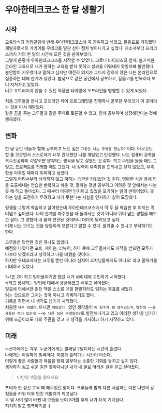 # 우아한테크코스 한 달 생활기
## 시작  
교육방식과 커리큘럼에 반해 우아한테크코스에 꼭 참여하고 싶었고, 물음표로 가득했던 개발자로서의 커리어를 우테코를 발판 삼아 점차 쌓아나가고 싶었다. 자소서부터 프리코스까지 거의 한 달의 시간에 모든 것을 쏟아부었다.  
그렇게 운좋게 우아한테크코스를 시작할 수 있었다. 코로나 바이러스와 함께. 불가피한 온라인 교육으로 내가 원하는 교육을 받지 못하고 성과를 이뤄내지 못할까봐 불안했다.  
불안함이 기우였다고 말하고 싶지만 여전히 의지가 그다지 강하지 않은 나는 온라인으로 집중하는 데에 한계가 있었다. 밤낮으로 같은 공간에서 공부하고, 잠들고를 반복하다 보니 지쳐가고 있었다.  
너무 흐트러지지 않을 수 있던 적당한 타이밍에 오프라인을 병행할 수 있게 되었다.  

처음 크루들을 만나고 오프라인 페어 프로그래밍을 진행하니 꿈꾸던 우테코가 이 곳이라는 것을 다시 깨달았다.  
같은 꿈을 꾸는 크루들과 같은 주제로 토론할 수 있고, 함께 공부하며 성장해간다는 것에 행복했다.  

## 변화  
한 달 동안 이들과 함께 공부하고 느낀 점은 `그동안 나는 무엇을 했는가?` 이다. 아무것도 할 줄 모르면서 스스로에게 너무 관대했던 나를 깨달았고 반성했다. 나는 컴퓨터 공학을 복수전공하며 *이정도면 됐지*라는 생각을 달고 살았던 것 같다. 학교 수업을 들을 때도 그렇고, 프로젝트를 진행할 때도 그랬다. 내 실력이 부족함을 드러내고 싶지 않았고, 부족함을 마주할 때마다 회피하고 싶었다.  
그렇게 어려서부터 생각하지 않고 피하는 습관을 키워왔던 것 같다. 명확한 식을 통해 답을 도출해내는 연습만 반복하고 쉬운 것, 잘하는 것만 공부하고 어려운 것 앞에서는 나는 못 해 하고 돌아섰다. 그 때부터 어쩌면 인지하고 있었을 포기하는 일의 반복이었다. 못하는 일을 도전하기 두려웠고 내가 못한다는 사실을 인지하기 싫어 도망쳤다.  

평생을 그렇게 학습하고 살아왔는데 우아한테크코스에서 딱 두 달 학습한 후 이제는 뛰어넘고 싶어졌다. 나의 한계를 마주했을 때 돌아서는 것이 아니라 뛰어 넘는 경험을 해보고 싶다. 그 경험이 내 꿈과 연관된 것이라니 더더욱 달려보고 싶다.  
이제 나는 모르는 것을 당당하게 모른다고 말할 수 있다. 알려줄 수 있냐고 부탁하기도 한다. 

크루들은 당연한 것은 하나도 없었다.  
예전의 나였다면 포비, 제이슨, 리뷰어, 하다 못해 크루들에게도 지적을 받으면 모두가 나보다 낫겠지라고 생각하고 나를 바꿨을 것이다.  
하지만 우테코에서는 크루들 뿐만 아니라 심지어 코치님들까지도 아니오! 라고 말하기를 기대하고 있었다.  

1+1은 2야 하고 받아들이기만 했던 내가 `왜`에 대해 고민하기 시작했다.  
`왜`라고 생각하는 방법에 대해서 궁금해졌고 배우고 싶어졌다.  
필요에 의해서만 읽던 책을 스스로 매일 한글자라도 읽자는 목표를 세웠다.  
읽는 것으로만 그치는 것이 아니고 기록하기로 했다.  
기록을 하면서 내 생각도 남기기 시작했다.  
처음엔 `너무 어렵다.`아니면 `재밌었다.` 였던 생각들이 `이 함수가 왜 생겨났는지`, `일전에 ~~을 사용한 적이 있는데 ~~와 다른 점은 무엇일까?`로 발전해나가고 있고 이러한 생각을 남기기 위해 조금이라도 나의 주관을 갖고 내 생각을 가지려고 하기 시작하고 있다.  

## 미래  
누군가에게는 겨우, 누군가에게는 벌써일 2달이라는 시간이 흘렀다.  
나에게는 확실하게 벌써이다. 이렇게 흘러가는 시간이 아쉽다.  
이렇게 좋은 사람들과 마음을 맞춰 공부하는 소중한 기회를 놓치고 싶지 않다.  
생각하기 싫고 쉬운 길만 찾아다니던 내가 내 발로 어려운 길을 걷고 싶어졌다.  

> 나만의 색깔을 찾으세요  

포비가 첫 정신 교육 때 해주었던 말이다. 크루들과 함께 다른 사람과는 다른 나만의 강점들을 키워 더욱 멋진 개발자가 되고싶다.  
두 달 사이 많이 바뀐 내 모습을 보며 8개월 후의 내가 더욱 기대된다.  
지치지 말고 행복하기를 :)
